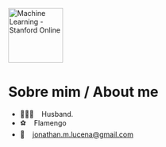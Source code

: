 <p align="left">
<a href=https://www.coursera.org/account/accomplishments/verify/5GZFQZU6Q3VH" target="_blank" title="Machine Learning - Stanford" alt="Machine Learning - Stanford Online"><img src="https://s3.amazonaws.com/coursera_assets/meta_images/generated/XDP/XDP~COURSE!~machine-learning/XDP~COURSE!~machine-learning.jpeg" alt="Machine Learning - Stanford Online" width="110px"  style="max-width:110px;"></a>&nbsp; &nbsp;

# Sobre mim / About me
- 👩‍👧‍👦  &nbsp;&nbsp; Husband.
- ⚽️  &nbsp;&nbsp; Flamengo
- 📨  &nbsp;&nbsp; jonathan.m.lucena@gmail.com
